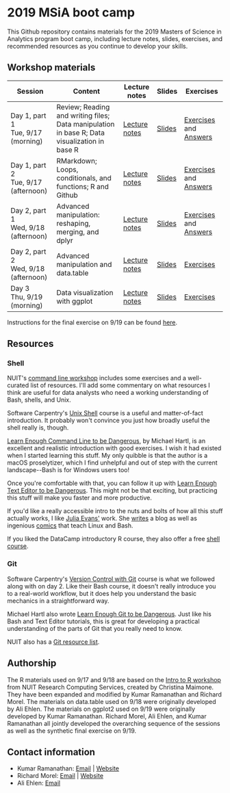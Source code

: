 # 2019 MSiA boot camp

This Github repository contains materials for the 2019 Masters of Science in Analytics program boot camp, including lecture notes, slides, exercises, and recommended resources as you continue to develop your skills. 

## Workshop materials

|Session|Content|Lecture notes|Slides|Exercises|
|-------|-------|-------------|------|---------|
|Day 1, part 1<br />Tue, 9/17 (morning)|Review; Reading and writing files; Data manipulation in base R; Data visualization in base R|[Lecture notes](https://msia.github.io/bootcamp-2019/lecturenotes/day1part1_R-intro_lecturenotes_kr)|[Slides](https://msia.github.io/bootcamp-2019/lectureslides/day1part1_R-intro_slides_kr.html)|[Exercises](https://github.com/MSIA/bootcamp-2019/blob/master/exercises/day1part1_R-intro_exercises.R) and [Answers](https://github.com/MSIA/bootcamp-2019/blob/master/exercises/day1part1_R-intro_exercises_with_answers.R)|
|Day 1, part 2<br />Tue, 9/17 (afternoon)|RMarkdown; Loops, conditionals, and functions; R and Github|[Lecture notes](https://msia.github.io/bootcamp-2019/lecturenotes/day1part2_R-loops-conditionals-functions_lecturenotes_rm)|[Slides](https://msia.github.io/bootcamp-2019/lectureslides/day1part2_R-loops-conditionals-functions_slides_rm.html)|[Exercises](https://msia.github.io/bootcamp-2019/exercises/day1part2_exercises_no_answers.html) and [Answers](https://msia.github.io/bootcamp-2019/exercises/day1part2_exercises_with_answers.html)|
|Day 2, part 1<br />Wed, 9/18 (afternoon) |Advanced manipulation: reshaping, merging, and dplyr|[Lecture notes](https://msia.github.io/bootcamp-2019/lecturenotes/day2part1_R-adv_manipulation_dplyr_lecturenotes_kr)|[Slides](https://msia.github.io/bootcamp-2019/lectureslides/day2part1_R-adv_manipulation_dplyr_slides_kr.html)|[Exercises](https://msia.github.io/bootcamp-2019/exercises/day2part1_dplyr_exercises_no_answers.html) and [Answers](https://msia.github.io/bootcamp-2019/exercises/day2part1_dplyr_exercises_with_answers.html)|
|Day 2, part 2<br />Wed, 9/18 (afternoon)|Advanced manipulation and data.table|[Lecture notes](https://msia.github.io/bootcamp-2019/lecturenotes/day2part2_R-adv_manipulation_datatable_lecturenotes_ae)|[Slides](https://msia.github.io/bootcamp-2019/lectureslides/day2part2_R-adv_manipulation_datatable_slides_ae.html)|[Exercises](https://github.com/MSIA/bootcamp-2019/blob/master/exercises/day2part2_datatable_exercises_no_answers.R)|
|Day 3<br />Thu, 9/19 (morning)|Data visualization with ggplot|[Lecture notes](https://msia.github.io/bootcamp-2019/lecturenotes/day3_R-ggplot_lecturenotes_kr_rm)|[Slides](https://msia.github.io/bootcamp-2019/lectureslides/day3_R-ggplot_slides_kr_rm.html)|[Exercises](https://msia.github.io/bootcamp-2019/exercises/day3_ggplot_exercises.md)|

Instructions for the final exercise on 9/19 can be found [here](https://github.com/MSIA/bootcamp-2019/blob/master/exercises/day3_final-exercise-instructions.md).

## Resources

### Shell

NUIT's [command line workshop](https://github.com/nuitrcs/commandlineworkshop) includes some exercises and a well-curated list of resources. I'll add some commentary on what resources I think are useful for data analysts who need a working understanding of Bash, shells, and Unix.

Software Carpentry's [Unix Shell](http://swcarpentry.github.io/shell-novice/) course is a useful and matter-of-fact introduction. It probably won't convince you just how broadly useful the shell really is, though.

[Learn Enough Command Line to be Dangerous](https://www.learnenough.com/command-line-tutorial), by Michael Hartl, is an excellent and realistic introduction with good exercises. I wish it had existed when I started learning this stuff. My only quibble is that the author is a macOS proselytizer, which I find unhelpful and out of step with the current landscape--Bash is for Windows users too!

Once you're comfortable with that, you can follow it up with [Learn Enough Text Editor to be Dangerous](https://www.learnenough.com/text-editor-tutorial). This might not be that exciting, but practicing this stuff will make you faster and more productive.

If you'd like a really accessible intro to the nuts and bolts of how all this stuff actually works, I like [Julia Evans'](https://twitter.com/b0rk) work. She [writes](https://jvns.ca/) a blog as well as ingenious [comics](https://twitter.com/i/moments/1026078161115729920) that teach Linux and Bash.

If you liked the DataCamp introductory R course, they also offer a free [shell course](https://www.datacamp.com/courses/introduction-to-shell-for-data-science).

### Git

Software Carpentry's [Version Control with Git](http://swcarpentry.github.io/git-novice/) course is what we followed along with on day 2. Like their Bash course, it doesn't really introduce you to a real-world workflow, but it does help you understand the basic mechanics in a straightforward way.

Michael Hartl also wrote [Learn Enough Git to be Dangerous](https://www.learnenough.com/git-tutorial). Just like his Bash and Text Editor tutorials, this is great for developing a practical understanding of the parts of Git that you really need to know.

NUIT also has a [Git resource list](https://github.com/nuitrcs/gitworkshop).


## Authorship

The R materials used on 9/17 and 9/18 are based on the [Intro to R workshop](https://github.com/nuitrcs/r_intro_june2018) from NUIT Research Computing Services, created by Christina Maimone. They have been expanded and modified by Kumar Ramanathan and Richard Morel. The materials on data.table used on 9/18 were originally developed by Ali Ehlen. The materials on ggplot2 used on 9/19 were originally developed by Kumar Ramanathan. Richard Morel, Ali Ehlen, and Kumar Ramanathan all jointly developed the overarching sequence of the sessions as well as the synthetic final exercise on 9/19. 

## Contact information

- Kumar Ramanathan: [Email](mailto:kumar.ramanathan@u.northwestern.edu) | [Website](http://www.kumar.fyi)
- Richard Morel: [Email](mailto:richard.morel@u.northwestern.edu) | [Website](http://ramorel.github.io)
- Ali Ehlen: [Email](mailto:AnnalieseEhlen2020@u.northwestern.edu)
